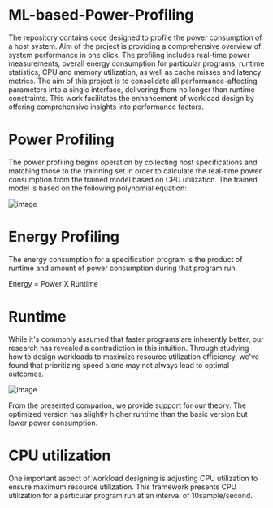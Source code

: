 # ML-based-Power-Profiling
The repository contains code designed to profile the power consumption of a host system. Aim of the project is providing a comprehensive overview of system performance in one click. The profiling includes real-time power measurements, overall energy consumption for particular programs, runtime statistics, CPU and memory utilization, as well as cache misses and latency metrics. The aim of this project is to consolidate all performance-affecting parameters into a single interface, delivering them no longer than runtime constraints. This work facilitates the enhancement of workload design by offering comprehensive insights into performance factors.

# Power Profiling
The power profiling begins operation by collecting host specifications and matching those to the trainning set in order to calculate the real-time power consumption from the trained model based on CPU utilization.
The trained model is based on the following polynomial equation:

![image](https://github.com/amina-nasrin/ML-based-Power-Profiling/assets/25388169/c12c99cc-52f1-4830-9e33-aad9f6217c35)

# Energy Profiling
The energy consumption for a specification program is the product of runtime and amount of power consumption during that program run.

Energy = Power X Runtime

# Runtime
While it's commonly assumed that faster programs are inherently better, our research has revealed a contradiction in this intuition. Through studying how to design workloads to maximize resource utilization efficiency, we've found that prioritizing speed alone may not always lead to optimal outcomes.

![image](https://github.com/amina-nasrin/ML-based-Power-Profiling/assets/25388169/c2084fe8-231f-40f1-ae44-c0809aa0a775)

From the presented comparion, we provide support for our theory. The optimized version has slightly higher runtime than the basic version but lower power consumption.

# CPU utilization
One important aspect of workload designing is adjusting CPU utilization to ensure maximum resource utilization. This framework presents CPU utilization for a particular program run at an interval of 10sample/second.
